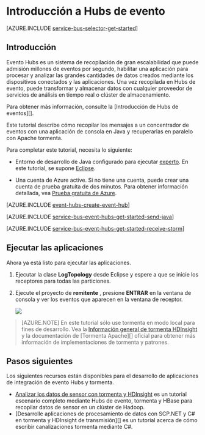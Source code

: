 <properties
    pageTitle="Introducción a eventos Hubs en Java con Apache tormenta | Microsoft Azure"
    description="Siga este tutorial para empezar a usar Azure evento Hubs; envío de eventos con Java y recibirlos en un clúster de tormenta Apache."
    services="event-hubs"
    documentationCenter=""
    authors="fsautomata"
    manager="timlt"
    editor=""/>

<tags
    ms.service="event-hubs"
    ms.workload="na"
    ms.tgt_pltfrm="na"
    ms.devlang="na"
    ms.topic="article"
    ms.date="09/06/2016"
    ms.author="sethm"/>

# <a name="get-started-with-event-hubs"></a>Introducción a Hubs de evento

[AZURE.INCLUDE [service-bus-selector-get-started](../../includes/service-bus-selector-get-started.md)]

## <a name="introduction"></a>Introducción

Evento Hubs es un sistema de recopilación de gran escalabilidad que puede admisión millones de eventos por segundo, habilitar una aplicación para procesar y analizar las grandes cantidades de datos creados mediante los dispositivos conectados y las aplicaciones. Una vez recopilada en Hubs de evento, puede transformar y almacenar datos con cualquier proveedor de servicios de análisis en tiempo real o clúster de almacenamiento.

Para obtener más información, consulte la [Introducción de Hubs de eventos][].

Este tutorial describe cómo recopilar los mensajes a un concentrador de eventos con una aplicación de consola en Java y recuperarlas en paralelo con Apache tormenta.

Para completar este tutorial, necesita lo siguiente:

+ Entorno de desarrollo de Java configurado para ejecutar [experto](http://maven.apache.org/). En este tutorial, se supone [Eclipse](https://www.eclipse.org/).

+ Una cuenta de Azure active. Si no tiene una cuenta, puede crear una cuenta de prueba gratuita de dos minutos. Para obtener información detallada, vea [Prueba gratuita de Azure](https://azure.microsoft.com/pricing/free-trial/).

[AZURE.INCLUDE [event-hubs-create-event-hub](../../includes/event-hubs-create-event-hub.md)]

[AZURE.INCLUDE [service-bus-event-hubs-get-started-send-java](../../includes/service-bus-event-hubs-get-started-send-java.md)]


[AZURE.INCLUDE [service-bus-event-hubs-get-started-receive-storm](../../includes/service-bus-event-hubs-get-started-receive-storm.md)]

## <a name="run-the-applications"></a>Ejecutar las aplicaciones

Ahora ya está listo para ejecutar las aplicaciones.

1.  Ejecutar la clase **LogTopology** desde Eclipse y espere a que se inicie los receptores para todas las particiones.

2.  Ejecute el proyecto de **remitente** , presione **ENTRAR** en la ventana de consola y ver los eventos que aparecen en la ventana de receptor.

    ![][22]

> [AZURE.NOTE] En este tutorial sólo use tormenta en modo local para fines de desarrollo. Vea la [Información general de tormenta HDInsight][] y la documentación de [Tormenta Apache][] oficial para obtener más información de implementaciones de tormenta y patrones.

## <a name="next-steps"></a>Pasos siguientes

Los siguientes recursos están disponibles para el desarrollo de aplicaciones de integración de evento Hubs y tormenta.

- [Analizar los datos de sensor con tormenta y HDInsight] es un tutorial escenario completo mediante Hubs de evento, tormenta y HBase para recopilar datos de sensor en un clúster de Hadoop.
- [Desarrolle aplicaciones de procesamiento de datos con SCP.NET y C# en tormenta y HDInsight de transmisión][] es un tutorial acerca de cómo escribir canalizaciones tormenta mediante C#.

<!-- Images. -->
[22]: ./media/event-hubs-java-storm-getstarted/receive-storm2.png

<!-- Links -->
[Azure classic portal]: https://manage.windowsazure.com/
[Event Processor Host]: https://www.nuget.org/packages/Microsoft.Azure.ServiceBus.EventProcessorHost
[Información general de Hubs de evento]: event-hubs-overview.md

[Apache tormenta]: https://storm.incubator.apache.org
[Información general de tormenta HDInsight]: ../hdinsight/hdinsight-storm-overview.md
[Analizar los datos de sensor con tormenta y HDInsight]: ../hdinsight/hdinsight-storm-sensor-data-analysis.md
[Desarrollar aplicaciones de procesamiento de datos con SCP.NET y C# en tormenta y HDInsight de transmisión]: ../hdinsight/hdinsight-storm-develop-csharp-visual-studio-topology.md
 